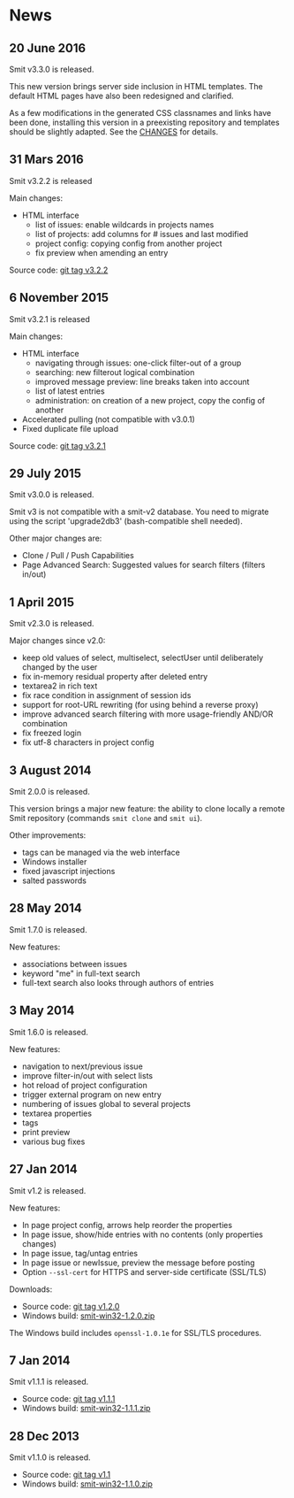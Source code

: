 # News

## 20 June 2016

Smit v3.3.0 is released.

This new version brings server side inclusion in HTML templates.
The default HTML pages have also been redesigned and clarified.

As a few modifications in the generated CSS classnames and links have been done,
installing this version in a preexisting repository and templates should be
slightly adapted. See the [CHANGES](https://raw.githubusercontent.com/goeb/smit/master/CHANGES) for details.

## 31 Mars 2016

Smit v3.2.2 is released

Main changes:

- HTML interface
    * list of issues: enable wildcards in projects names
    * list of projects: add columns for # issues and last modified
    * project config: copying config from another project
    * fix preview when amending an entry

Source code: [git tag v3.2.2](https://github.com/goeb/smit/tree/v3.2.2)

## 6 November 2015

Smit v3.2.1 is released

Main changes:

- HTML interface
    * navigating through issues: one-click filter-out of a group
    * searching: new filterout logical combination
    * improved message preview: line breaks taken into account
    * list of latest entries
    * administration: on creation of a new project, copy the config of another
- Accelerated pulling (not compatible with v3.0.1)
- Fixed duplicate file upload

Source code: [git tag v3.2.1](https://github.com/goeb/smit/tree/v3.2.1)

## 29 July 2015

Smit v3.0.0 is released.

Smit v3 is not compatible with a smit-v2 database. You need to migrate using the script 'upgrade2db3' (bash-compatible shell needed).

Other major changes are:

- Clone / Pull / Push Capabilities
- Page Advanced Search: Suggested values for search filters (filters in/out)



## 1 April 2015

Smit v2.3.0 is released.

Major changes since v2.0:

- keep old values of select, multiselect, selectUser until deliberately changed by the user
- fix in-memory residual property after deleted entry
- textarea2 in rich text
- fix race condition in assignment of session ids
- support for root-URL rewriting (for using behind a reverse proxy)
- improve advanced search filtering with more usage-friendly AND/OR combination
- fix freezed login
- fix utf-8 characters in project config


## 3 August 2014

Smit 2.0.0 is released.

This version brings a major new feature: the ability to clone locally a remote Smit repository (commands `smit clone`  and `smit ui`).

Other improvements:

- tags can be managed via the web interface
- Windows installer
- fixed javascript injections
- salted passwords


## 28 May 2014

Smit 1.7.0 is released.

New features:

- associations between issues
- keyword "me" in full-text search
- full-text search also looks through authors of entries


## 3 May 2014

Smit 1.6.0 is released.

New features:

- navigation to next/previous issue
- improve filter-in/out with select lists
- hot reload of project configuration
- trigger external program on new entry
- numbering of issues global to several projects
- textarea properties
- tags
- print preview
- various bug fixes


## 27 Jan 2014

Smit v1.2 is released.

New features:

- In page project config, arrows help reorder the properties
- In page issue, show/hide entries with no contents (only properties changes)
- In page issue, tag/untag entries
- In page issue or newIssue, preview the message before posting
- Option `--ssl-cert` for HTTPS and server-side certificate (SSL/TLS)


Downloads:

- Source code: [git tag v1.2.0](https://github.com/goeb/smit/tree/v1.2.0)
- Windows build: [smit-win32-1.2.0.zip](downloads/smit-win32-1.2.0.zip)

The Windows build includes `openssl-1.0.1e` for SSL/TLS procedures.

## 7 Jan 2014

Smit v1.1.1 is released.

- Source code: [git tag v1.1.1](https://github.com/goeb/smit/tree/v1.1.1)
- Windows build: [smit-win32-1.1.1.zip](downloads/smit-win32-1.1.1.zip)

## 28 Dec 2013

Smit v1.1.0 is released.

- Source code: [git tag v1.1](https://github.com/goeb/smit/tree/v1.1)
- Windows build: [smit-win32-1.1.0.zip](downloads/smit-win32-1.1.0.zip)
